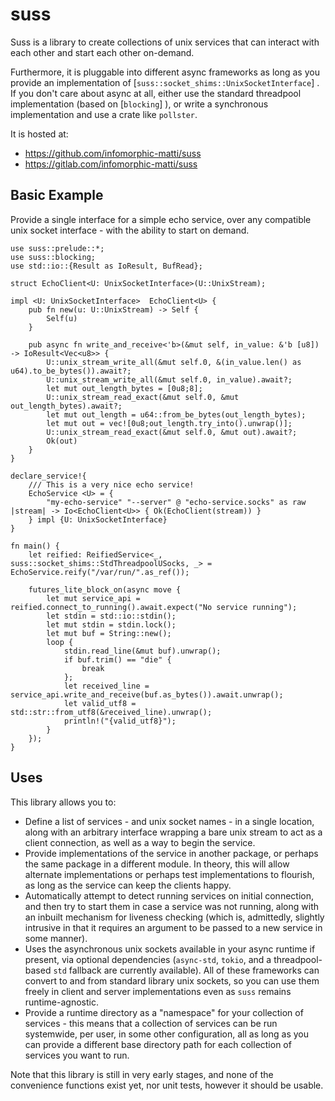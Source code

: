 # suss
Suss is a library to create collections of unix services that can interact with each other and start each other on-demand. 

Furthermore, it is pluggable into different async frameworks as long as you provide an implementation of [`suss::socket_shims::UnixSocketInterface`] . If you don't care about async at all, either use the standard threadpool implementation (based on [`blocking`] ), or write a synchronous implementation and use a crate like `pollster`.

It is hosted at:
* https://github.com/infomorphic-matti/suss
* https://gitlab.com/infomorphic-matti/suss

## Basic Example
Provide a single interface for a simple echo service, over any compatible unix socket interface - with the ability to start on demand.

```rust,no_run
use suss::prelude::*;
use suss::blocking;
use std::io::{Result as IoResult, BufRead};

struct EchoClient<U: UnixSocketInterface>(U::UnixStream);

impl <U: UnixSocketInterface>  EchoClient<U> {
    pub fn new(u: U::UnixStream) -> Self {
        Self(u)
    }

    pub async fn write_and_receive<'b>(&mut self, in_value: &'b [u8]) -> IoResult<Vec<u8>> {
        U::unix_stream_write_all(&mut self.0, &(in_value.len() as u64).to_be_bytes()).await?;
        U::unix_stream_write_all(&mut self.0, in_value).await?;
        let mut out_length_bytes = [0u8;8];
        U::unix_stream_read_exact(&mut self.0, &mut out_length_bytes).await?;
        let mut out_length = u64::from_be_bytes(out_length_bytes);
        let mut out = vec![0u8;out_length.try_into().unwrap()];
        U::unix_stream_read_exact(&mut self.0, &mut out).await?;
        Ok(out)
    }
}

declare_service!{
    /// This is a very nice echo service!
    EchoService <U> = {
        "my-echo-service" "--server" @ "echo-service.socks" as raw |stream| -> Io<EchoClient<U>> { Ok(EchoClient(stream)) } 
    } impl {U: UnixSocketInterface}
}

fn main() { 
    let reified: ReifiedService<_, suss::socket_shims::StdThreadpoolUSocks, _> = EchoService.reify("/var/run/".as_ref());
    
    futures_lite_block_on(async move {
        let mut service_api = reified.connect_to_running().await.expect("No service running");
        let stdin = std::io::stdin();
        let mut stdin = stdin.lock();
        let mut buf = String::new();
        loop {
            stdin.read_line(&mut buf).unwrap();
            if buf.trim() == "die" {
                break
            };
            let received_line = service_api.write_and_receive(buf.as_bytes()).await.unwrap();
            let valid_utf8 = std::str::from_utf8(&received_line).unwrap();
            println!("{valid_utf8}");
        }
    });
}

```

## Uses

This library allows you to:
* Define a list of services - and unix socket names - in a single location, along with an arbitrary interface wrapping a bare unix stream to act as a client connection, as well as a way to begin the service.
* Provide implementations of the service in another package, or perhaps the same package in a different module. In theory, this will allow alternate implementations or perhaps test implementations to flourish, as long as the service can keep the clients happy.
* Automatically attempt to detect running services on initial connection, and then try to start them in case a service was not running, along with an inbuilt mechanism for liveness checking (which is, admittedly, slightly intrusive in that it requires an argument to be passed to a new service in some manner).
* Uses the asynchronous unix sockets available in your async runtime if present, via optional dependencies (`async-std`, `tokio`, and a threadpool-based `std` fallback are currently available). All of these frameworks can convert to and from standard library unix sockets, so you can use them freely in client and server implementations even as `suss` remains runtime-agnostic.
* Provide a runtime directory as a "namespace" for your collection of services - this means that a collection of services can be run systemwide, per user, in some other configuration, all as long as you can provide a different base directory path for each collection of services you want to run.


Note that this library is still in very early stages, and none of the convenience functions exist yet, nor unit tests, however it should be usable.
